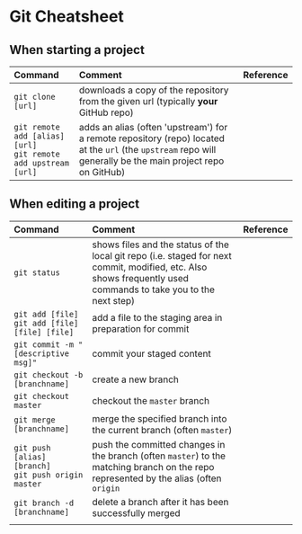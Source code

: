 


# Git Cheatsheet

## When starting a project

|Command|Comment|Reference
|:---|:---|:---|
|<nobr><code>git clone [url]</code></nobr>|downloads a copy of the repository from the given url (typically **your** GitHub repo)||
|<nobr><code>git remote add [alias] [url]</code></nobr><br><nobr><code>git remote add upstream [url]</code></nobr>|adds an alias (often 'upstream') for a remote repository (repo) located at the `url` (the `upstream` repo will generally be the main project repo on GitHub)||

## When editing a project

|Command|Comment|Reference|
|:---|:---|:---|
|<nobr>`git status`|shows files and the status of the local git repo (i.e. staged for next commit, modified, etc. Also shows frequently used commands to take you to the next step) ||
|<nobr>`git add [file]`</nobr><br><nobr>`git add [file] [file] [file]`</nobr>|add a file to the staging area in preparation for commit||
|<nobr>`git commit -m "[descriptive msg]"`</nobr>|commit your staged content||
|<nobr>`git checkout -b [branchname]`</nobr>|create a new branch||
|<nobr>`git checkout master`</nobr>|checkout the `master` branch||
|<nobr>`git merge [branchname]`</nobr>|merge the specified branch into the current branch (often `master`)||
|<nobr>`git push [alias] [branch]`</nobr><br><nobr>`git push origin master`</nobr>|push the committed changes in the branch (often `master`) to the matching branch on the repo represented by the alias (often `origin` ||
|<nobr>`git branch -d [branchname]`</nobr>|delete a branch after it has been successfully merged||
||||
